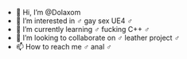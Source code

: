 - 👋 Hi, I’m @Dolaxom
- 👀 I’m interested in ♂ gay sex UE4 ♂
- 🌱 I’m currently learning ♂ fucking C++ ♂
- 💞️ I’m looking to collaborate on ♂ leather project ♂
- 📫 How to reach me ♂ anal ♂


